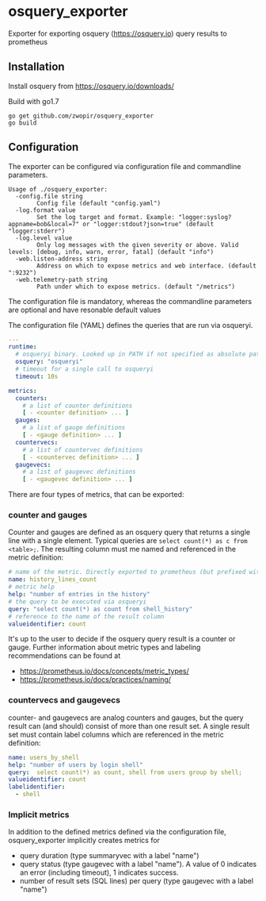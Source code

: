 # osquery_exporter
Exporter for exporting osquery (https://osquery.io) query results to prometheus

## Installation
Install osquery from https://osquery.io/downloads/

Build with go1.7
```
go get github.com/zwopir/osquery_exporter
go build
```

## Configuration
The exporter can be configured via configuration file and commandline parameters.

```
Usage of ./osquery_exporter:
  -config.file string
    	Config file (default "config.yaml")
  -log.format value
    	Set the log target and format. Example: "logger:syslog?appname=bob&local=7" or "logger:stdout?json=true" (default "logger:stderr")
  -log.level value
    	Only log messages with the given severity or above. Valid levels: [debug, info, warn, error, fatal] (default "info")
  -web.listen-address string
    	Address on which to expose metrics and web interface. (default ":9232")
  -web.telemetry-path string
    	Path under which to expose metrics. (default "/metrics")
```

The configuration file is mandatory, whereas the commandline parameters are optional and have resonable default values

The configuration file (YAML) defines the queries that are run via osqueryi.

```yaml
---
runtime:
  # osqueryi binary. Looked up in PATH if not specified as absolute path
  osquery: "osqueryi"
  # timeout for a single call to osqueryi
  timeout: 10s

metrics:
  counters:
    # a list of counter definitions
    [ - <counter definition> ... ]  
  gauges:
    # a list of gauge definitions
    [ - <gauge definition> ... ]  
  countervecs:
    # a list of countervec definitions
    [ - <countervec definition> ... ]  
  gaugevecs:
    # a list of gaugevec definitions
    [ - <gaugevec definition> ... ]  
```
There are four types of metrics, that can be exported:

### counter and gauges
Counter and gauges are defined as an osquery query that returns a single line with a single element.
Typical queries are `select count(*) as c from <table>;`. The resulting column must me named and referenced in the metric definition:

```yaml
# name of the metric. Directly exported to prometheus (but prefixed with osquery_exporter_).
name: history_lines_count
# metric help
help: "number of entries in the history"
# the query to be executed via osqueryi
query: "select count(*) as count from shell_history"
# reference to the name of the result column
valueidentifier: count
```

It's up to the user to decide if the osquery query result is a counter or gauge. Further information about metric types and labeling recommendations can be found at
- https://prometheus.io/docs/concepts/metric_types/
- https://prometheus.io/docs/practices/naming/

### countervecs and gaugevecs
counter- and gaugevecs are analog counters and gauges, but the query result can (and should) consist of more than one result set.
A single result set must contain label columns which are referenced in the metric definition:

```yaml
name: users_by_shell
help: "number of users by login shell"
query:  select count(*) as count, shell from users group by shell;
valueidentifier: count
labelidentifier:
  - shell
```

### Implicit metrics
In addition to the defined metrics defined via the configuration file, osquery_exporter implicitly creates metrics for
- query duration (type summaryvec with a label "name")
- query status (type gaugevec with a label "name"). A value of 0 indicates an error (including timeout), 1 indicates success.
- number of result sets (SQL lines) per query (type gaugevec with a label "name")
